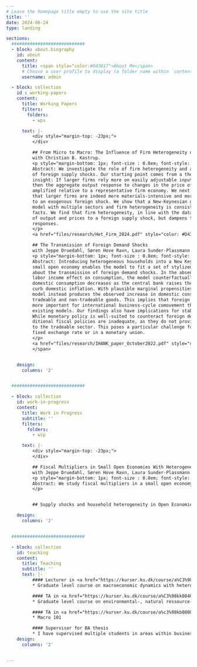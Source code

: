 ```yaml
---
# Leave the homepage title empty to use the site title
title: ''
date: 2024-06-24
type: landing

sections:
  ############################
  - block: about.biography
    id: about
    content:
      title: <span style="color:#D43817">About Me</span>
      # Choose a user profile to display (a folder name within `content/authors/`)
      username: admin

  - block: collection 
    id : working-papers
    content:
      title: Working Papers
      filters:
        folders:
          - wps

      text: |-
          <div style="margin-top: -23px;">
          </div>

          ## From Micro to Macro: The Influence of Firm Heterogeneity on Foreign Shock Transmission [*Submitted*]
          with Christian B. Kastrup.
          <p style="margin-bottom: 1px; font-size : 0.8em; font-style: italic;"> 
          Abstract: We investigate the role of firm heterogeneity and adjustment costs in the transmission
          of foreign supply shocks. Our starting point comes from a theoretical
          insight: If larger firms rely more on easily adjustable inputs, such as materials,
          then the aggregate output response to changes in the price of these inputs gets
          amplified relative to a representative firm economy. We next provide empirical evidence
          that larger firms are indeed more materials-intensive and more responsive
          to an exogenous foreign shock. We show that a New-Keynesian general equilibrium 
          model with multiple sectors and firm heterogeneity is consistent with these
          facts. We find that firm heterogeneity, in line with the data, amplifies the response
          of output and prices to a foreign supply shock, but dampens the labor and GDP
          responses.
          </p> 
          <a href="files/research/Het_Firm_2024.pdf" style="color: #D43817;">[PDF]</a>    <a href="https://papers.ssrn.com/sol3/papers.cfm?abstract_id=4746090" style="color: #D43817;">[SSRN]</a>  

          ## The Transmission of Foreign Demand Shocks 
          with Jeppe Druedahl, Søren Hove Ravn, Laura Sunder-Plassmann and Jacob Marott Sundram.
          <p style="margin-bottom: 1px; font-size : 0.8em; font-style: italic;"> 
          Abstract: Introducing heterogeneous households into a New Keynesian model of a
          small open economy enables the model to fit a set of stylized empirical facts
          about the transmission of foreign demand shocks. In the absence of a strong
          labor income effect on consumption, the model counterfactually implies that
          domestic consumption decreases as the central bank raises the interest rate to
          curb domestic inflation. With plausible marginal propensities to consume, the
          model instead produces the observed increase in domestic consumption of both
          tradeable and non-tradeable goods. This implies that foreign demand shocks are
          more important for international business-cycle comovement than predicted by
          existing models. Our findings also have implications for stabilization policies:
          While monetary policy is well-suited to counteract foreign demand shocks, tra-
          ditional fiscal policies are inadequate, as they do not provide sufficient stimulus
          to the tradeable sector. This poses a particular challenge for countries with a
          fixed exchange rate or in a monetary union.
          </p> 
          <a href="files/research/IHANK_paper_October2022.pdf" style="color: #D43817;">[PDF]</a>   <a href="https://github.com/nWaldstrom/MultiSecSOEHANK" style="color: #D43817;">[Code]</a> 
          </span>


    design:
      columns: '2'


  ############################

  - block: collection 
    id: work-in-progress
    content:
      title: Work in Progress 
      subtitle: ''
      filters:
        folders:
          - wip

      text: |-
          <div style="margin-top: -23px;">
          </div>

          ## Fiscal Multipliers in Small Open Economies With Heterogeneous Households
          with Jeppe Druedahl, Søren Hove Ravn, Laura Sunder-Plassmann and Jacob Marott Sundram.
          <p style="margin-bottom: 1px; font-size : 0.8em; font-style: italic;"> 
          Abstract: We study fiscal multipliers in a small open economy Heterogeneous Agent New-Keynesian (SOE-HANK) model. We provide a set of equivalence results under which the fiscal multiplier in our SOE-HANK model is the same---at any horizon---as in a corresponding representative-agent (RANK) model. Under more general assumptions, the fiscal multipliers in the two models are not equivalent, but remain relatively similar. Yet, we show that the underlying channels driving the fiscal multipliers differ substantially. In particular, consumption increases while net exports tend to decline in the HANK model, whereas the opposite is true in the RANK model.
          </p> 


          ## Supply shocks and household heterogeneity in Open Economies: Implications for Optimal Monetary Policy

    design:
      columns: '2'


  ############################

  - block: collection
    id: teaching
    content:
      title: Teaching
      subtitle: ''
      text: |-
          #### Lecturer in <a href="https://kurser.ku.dk/course/a%C3%98kk08426u/2022-2023" style="color: #D43817; text-decoration: underline;">Advanced Macroeconomics: Heterogenous Agent Models 2024</a>
          * Graduate level course on macroeconomic dynamics with heterogenous agents.

          #### TA in <a href="https://kurser.ku.dk/course/a%C3%98kk08402u/" style="color: #D43817; text-decoration: underline;">Advanced Economics of the Environment and Climate Change 2021</a>
          * Graduate level course on environmental-, natural ressource- and climate change economics

          #### TA in <a href="https://kurser.ku.dk/course/a%c3%98kb08002u/2021-2022" style="color: #D43817; text-decoration: underline;">Principle of Economics B 2018</a>
          * Macro 101 

          #### Supervisor for BA thesis
          * I have supervised multiple students in areas within business cycle macro   
    design:
      columns: '2'


---
```

